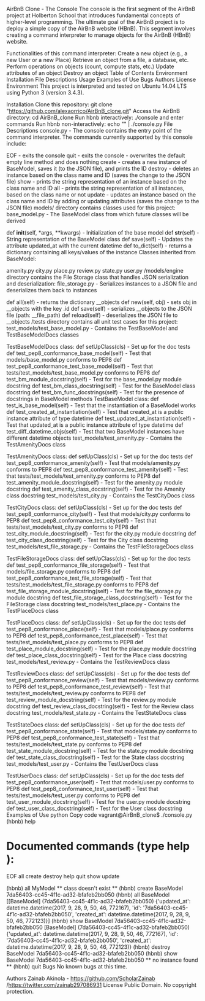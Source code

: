 AirBnB Clone - The Console
The console is the first segment of the AirBnB project at Holberton School that introduces fundamental concepts of higher-level programming. The ultimate goal of the AirBnB project is to deploy a simple copy of the AirBnB website (HBnB). This segment involves creating a command interpreter to manage objects for the AirBnB (HBnB) website.

Functionalities of this command interpreter:
Create a new object (e.g., a new User or a new Place)
Retrieve an object from a file, a database, etc.
Perform operations on objects (count, compute stats, etc.)
Update attributes of an object
Destroy an object
Table of Contents
Environment
Installation
File Descriptions
Usage
Examples of Use
Bugs
Authors
License
Environment
This project is interpreted and tested on Ubuntu 14.04 LTS using Python 3 (version 3.4.3).

Installation
Clone this repository: git clone "https://github.com/alexaorrico/AirBnB_clone.git"
Access the AirBnB directory: cd AirBnB_clone
Run hbnb interactively: ./console and enter commands
Run hbnb non-interactively: echo "<command>" | ./console.py
File Descriptions
console.py - The console contains the entry point of the command interpreter. The commands currently supported by this console include:

EOF - exits the console
quit - exits the console
<emptyline> - overwrites the default empty line method and does nothing
create - creates a new instance of BaseModel, saves it (to the JSON file), and prints the ID
destroy - deletes an instance based on the class name and ID (saves the change to the JSON file)
show - prints the string representation of an instance based on the class name and ID
all - prints the string representation of all instances, based on the class name or not
update - updates an instance based on the class name and ID by adding or updating attributes (saves the change to the JSON file)
models/ directory contains classes used for this project:
base_model.py - The BaseModel class from which future classes will be derived

def __init__(self, *args, **kwargs) - Initialization of the base model
def __str__(self) - String representation of the BaseModel class
def save(self) - Updates the attribute updated_at with the current datetime
def to_dict(self) - returns a dictionary containing all keys/values of the instance
Classes inherited from BaseModel:

amenity.py
city.py
place.py
review.py
state.py
user.py
/models/engine directory contains the File Storage class that handles JSON serialization and deserialization:
file_storage.py - Serializes instances to a JSON file and deserializes them back to instances

def all(self) - returns the dictionary __objects
def new(self, obj) - sets obj in __objects with the key <obj class name>.id
def save(self) - serializes __objects to the JSON file (path: __file_path)
def reload(self) - deserializes the JSON file to __objects
/tests directory contains all unit test cases for this project:
test_models/test_base_model.py - Contains the TestBaseModel and TestBaseModelDocs classes

TestBaseModelDocs class:
def setUpClass(cls) - Set up for the doc tests
def test_pep8_conformance_base_model(self) - Test that models/base_model.py conforms to PEP8
def test_pep8_conformance_test_base_model(self) - Test that tests/test_models/test_base_model.py conforms to PEP8
def test_bm_module_docstring(self) - Test for the base_model.py module docstring
def test_bm_class_docstring(self) - Test for the BaseModel class docstring
def test_bm_func_docstrings(self) - Test for the presence of docstrings in BaseModel methods
TestBaseModel class:
def test_is_base_model(self) - Test that the instantiation of a BaseModel works
def test_created_at_instantiation(self) - Test that created_at is a public instance attribute of type datetime
def test_updated_at_instantiation(self) - Test that updated_at is a public instance attribute of type datetime
def test_diff_datetime_objs(self) - Test that two BaseModel instances have different datetime objects
test_models/test_amenity.py - Contains the TestAmenityDocs class

TestAmenityDocs class:
def setUpClass(cls) - Set up for the doc tests
def test_pep8_conformance_amenity(self) - Test that models/amenity.py conforms to PEP8
def test_pep8_conformance_test_amenity(self) - Test that tests/test_models/test_amenity.py conforms to PEP8
def test_amenity_module_docstring(self) - Test for the amenity.py module docstring
def test_amenity_class_docstring(self) - Test for the Amenity class docstring
test_models/test_city.py - Contains the TestCityDocs class

TestCityDocs class:
def setUpClass(cls) - Set up for the doc tests
def test_pep8_conformance_city(self) - Test that models/city.py conforms to PEP8
def test_pep8_conformance_test_city(self) - Test that tests/test_models/test_city.py conforms to PEP8
def test_city_module_docstring(self) - Test for the city.py module docstring
def test_city_class_docstring(self) - Test for the City class docstring
test_models/test_file_storage.py - Contains the TestFileStorageDocs class

TestFileStorageDocs class:
def setUpClass(cls) - Set up for the doc tests
def test_pep8_conformance_file_storage(self) - Test that models/file_storage.py conforms to PEP8
def test_pep8_conformance_test_file_storage(self) - Test that tests/test_models/test_file_storage.py conforms to PEP8
def test_file_storage_module_docstring(self) - Test for the file_storage.py module docstring
def test_file_storage_class_docstring(self) - Test for the FileStorage class docstring
test_models/test_place.py - Contains the TestPlaceDocs class

TestPlaceDocs class:
def setUpClass(cls) - Set up for the doc tests
def test_pep8_conformance_place(self) - Test that models/place.py conforms to PEP8
def test_pep8_conformance_test_place(self) - Test that tests/test_models/test_place.py conforms to PEP8
def test_place_module_docstring(self) - Test for the place.py module docstring
def test_place_class_docstring(self) - Test for the Place class docstring
test_models/test_review.py - Contains the TestReviewDocs class

TestReviewDocs class:
def setUpClass(cls) - Set up for the doc tests
def test_pep8_conformance_review(self) - Test that models/review.py conforms to PEP8
def test_pep8_conformance_test_review(self) - Test that tests/test_models/test_review.py conforms to PEP8
def test_review_module_docstring(self) - Test for the review.py module docstring
def test_review_class_docstring(self) - Test for the Review class docstring
test_models/test_state.py - Contains the TestStateDocs class

TestStateDocs class:
def setUpClass(cls) - Set up for the doc tests
def test_pep8_conformance_state(self) - Test that models/state.py conforms to PEP8
def test_pep8_conformance_test_state(self) - Test that tests/test_models/test_state.py conforms to PEP8
def test_state_module_docstring(self) - Test for the state.py module docstring
def test_state_class_docstring(self) - Test for the State class docstring
test_models/test_user.py - Contains the TestUserDocs class

TestUserDocs class:
def setUpClass(cls) - Set up for the doc tests
def test_pep8_conformance_user(self) - Test that models/user.py conforms to PEP8
def test_pep8_conformance_test_user(self) - Test that tests/test_models/test_user.py conforms to PEP8
def test_user_module_docstring(self) - Test for the user.py module docstring
def test_user_class_docstring(self) - Test for the User class docstring
Examples of Use
python
Copy code
vagrant@AirBnB_clone$ ./console.py
(hbnb) help

Documented commands (type help <topic>):
========================================
EOF  all  create  destroy  help  quit  show  update

(hbnb) all MyModel
** class doesn't exist **
(hbnb) create BaseModel
7da56403-cc45-4f1c-ad32-bfafeb2bb050
(hbnb) all BaseModel
[[BaseModel] (7da56403-cc45-4f1c-ad32-bfafeb2bb050) {'updated_at': datetime.datetime(2017, 9, 28, 9, 50, 46, 772167), 'id': '7da56403-cc45-4f1c-ad32-bfafeb2bb050', 'created_at': datetime.datetime(2017, 9, 28, 9, 50, 46, 772123)}]
(hbnb) show BaseModel 7da56403-cc45-4f1c-ad32-bfafeb2bb050
[BaseModel] (7da56403-cc45-4f1c-ad32-bfafeb2bb050) {'updated_at': datetime.datetime(2017, 9, 28, 9, 50, 46, 772167), 'id': '7da56403-cc45-4f1c-ad32-bfafeb2bb050', 'created_at': datetime.datetime(2017, 9, 28, 9, 50, 46, 772123)}
(hbnb) destroy BaseModel 7da56403-cc45-4f1c-ad32-bfafeb2bb050
(hbnb) show BaseModel 7da56403-cc45-4f1c-ad32-bfafeb2bb050
** no instance found **
(hbnb) quit
Bugs
No known bugs at this time.

Authors
Zainab Akinola - https://github.com/ScholarZainab /https://twitter.com/zainab297086931
License
Public Domain. No copyright protection.
